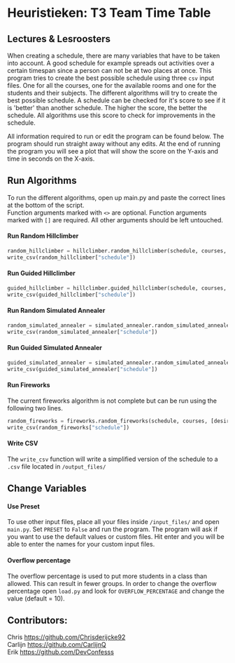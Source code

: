 # Heuristieken: T3 Team Time Table

## Lectures & Lesroosters
When creating a schedule, there are many variables that have to be taken into account. A good schedule for example spreads out activities over a certain timespan since a person can not be at two places at once. This program tries to create the best possible schedule using three `csv` input files. One for all the courses, one for the available rooms and one for the students and their subjects. The different algorithms will try to create the best possible schedule. A schedule can be checked for it's score to see if it is 'better' than another schedule. The higher the score, the better the schedule. All algorithms use this score to check for improvements in the schedule.

All information required to run or edit the program can be found below. The program should run straight away without any edits.
At the end of running the program you will see a plot that will show the score on the Y-axis and time in seconds on the X-axis.

## Run Algorithms

To run the different algorithms, open up main.py and paste the correct lines at the bottom of the script.<br />
Function arguments marked with `<>` are optional. Function arguments marked with `[]` are required. All other arguments should be left untouched.

#### Run Random Hillclimber
```python
random_hillclimber = hillclimber.random_hillclimber(schedule, courses, [desired_score], <max_duration>)
write_csv(random_hillclimber["schedule"])
```

#### Run Guided Hillclimber
```python
guided_hillclimber = hillclimber.guided_hillclimber(schedule, courses, [desired_score], <max_duration>)
write_csv(guided_hillclimber["schedule"])
```

#### Run  Random Simulated Annealer
```python
random_simulated_annealer = simulated_annealer.random_simulated_annealer(schedule, courses, [desired_score], <starting_temperature>, <max_duration>)
write_csv(random_simulated_annealer["schedule"])
```

#### Run Guided Simulated Annealer

```python
guided_simulated_annealer = simulated_annealer.random_simulated_annealer(schedule, courses, [desired_score], <starting_temperature>, <max_duration>)
write_csv(guided_simulated_annealer["schedule"])
```

#### Run Fireworks
The current fireworks algorithm is not complete but can be run using the following two lines.
```python
random_fireworks = fireworks.random_fireworks(schedule, courses, [desired_score], [offpsring_count])
write_csv(random_fireworks["schedule"])
```

#### Write CSV
The `write_csv` function will write a simplified version of the schedule to a `.csv` file located in `/output_files/`

## Change Variables

#### Use Preset
To use other input files, place all your files inside `/input_files/` and open `main.py`. Set `PRESET` to `False` and run the program. The program will ask if you want to use the default values or custom files. Hit enter and you will be able to enter the names for your custom input files.

#### Overflow percentage
The overflow percentage is used to put more students in a class than allowed. This can result in fewer groups. In order to change the overflow percentage open `load.py` and look for `OVERFLOW_PERCENTAGE` and change the value (default = 10).



## Contributors:
Chris https://github.com/Chrisderijcke92<br />
Carlijn https://github.com/CarlijnQ<br />
Erik https://github.com/DevConfesss<br />